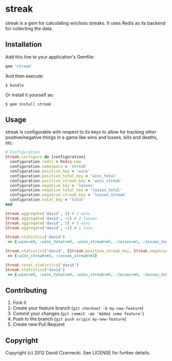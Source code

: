 # streak

streak is a gem for calculating win/loss streaks. It uses Redis as its backend for collecting the data.

## Installation

Add this line to your application's Gemfile:

```ruby
gem 'streak'
```

And then execute:

```
$ bundle
```

Or install it yourself as:

```
$ gem install streak
```

## Usage

streak is configurable with respect to its keys to allow for tracking other positive/negative things in a game like wins and losses, kills and deaths, etc.

```ruby
# Configuration
Streak.configure do |configuration|
  configuration.redis = Redis.new
  configuration.namespace = 'streak'
  configuration.positive_key = 'wins'
  configuration.positive_total_key = 'wins_total'
  configuration.positive_streak_key = 'wins_streak'
  configuration.negative_key = 'losses'
  configuration.negative_total_key = 'losses_total'
  configuration.negative_streak_key = 'losses_streak'
  configuration.total_key = 'total'
end

Streak.aggregate('david', 3) # 3 wins
Streak.aggregate('david', -2) # 2 losses
Streak.aggregate('david', 5) # 5 wins
Streak.aggregate('david', -1) # 1 loss

Streak.statistics('david')
 => {:wins=>0, :wins_total=>8, :wins_streak=>5, :losses=>1, :losses_total=>3, :losses_streak=>2, :total=>11} 

Streak.statistics('david', [Streak.positive_streak_key, Streak.negative_streak_key])
 => {:wins_streak=>5, :losses_streak=>2}

Streak.reset_statistics('david')
Streak.statistics('david')
 => {:wins=>0, :wins_total=>0, :wins_streak=>0, :losses=>0, :losses_total=>0, :losses_streak=>0, :total=>0} 
```

## Contributing

1. Fork it
2. Create your feature branch (`git checkout -b my-new-feature`)
3. Commit your changes (`git commit -am 'Added some feature'`)
4. Push to the branch (`git push origin my-new-feature`)
5. Create new Pull Request

## Copyright

Copyright (c) 2012 David Czarnecki. See LICENSE for further details.
